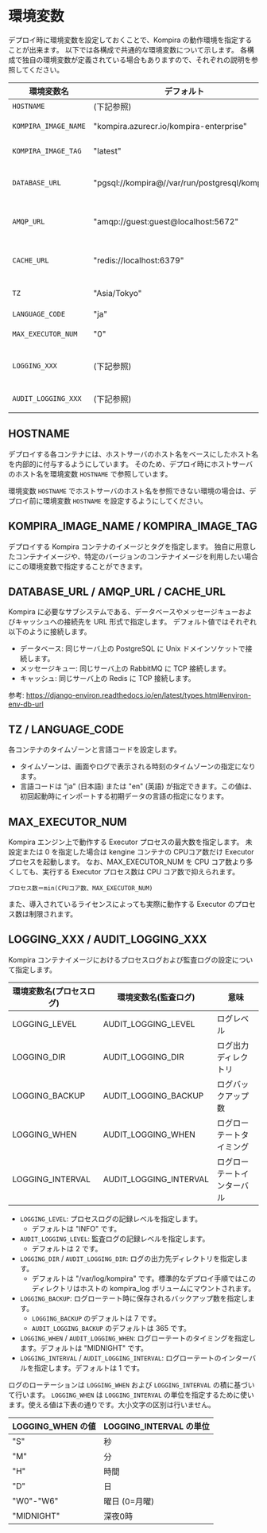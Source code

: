 # 環境変数

デプロイ時に環境変数を設定しておくことで、Kompira の動作環境を指定することが出来ます。
以下では各構成で共通的な環境変数について示します。
各構成で独自の環境変数が定義されている場合もありますので、それぞれの説明を参照してください。

| 環境変数名            | デフォルト                                          | 意味                       |
|-----------------------|-----------------------------------------------------|----------------------------|
| `HOSTNAME`            | (下記参照)                                          | ホスト名                   |
| `KOMPIRA_IMAGE_NAME`  | "kompira.azurecr.io/kompira-enterprise"             | Kompira イメージ           |
| `KOMPIRA_IMAGE_TAG`   | "latest"                                            | Kompira タグ               |
| `DATABASE_URL`        | "pgsql://kompira@//var/run/postgresql/kompira"      | データベースの接続先       |
| `AMQP_URL`            | "amqp://guest:guest@localhost:5672"                 | メッセージキューの接続先   |
| `CACHE_URL`           | "redis://localhost:6379"                            | キャッシュの接続先         |
| `TZ`                  | "Asia/Tokyo"                                        | タイムゾーン               |
| `LANGUAGE_CODE`       | "ja"                                                | 言語設定                   |
| `MAX_EXECUTOR_NUM`    | "0"                                                 | Executor の最大数          |
| `LOGGING_XXX`         | (下記参照)                                          | プロセスログの設定         |
| `AUDIT_LOGGING_XXX`   | (下記参照)                                          | 監査ログの設定             |

## HOSTNAME

デプロイする各コンテナには、ホストサーバのホスト名をベースにしたホスト名を内部的に付与するようにしています。
そのため、デプロイ時にホストサーバのホスト名を環境変数 `HOSTNAME` で参照しています。

環境変数 `HOSTNAME` でホストサーバのホスト名を参照できない環境の場合は、デプロイ前に環境変数 `HOSTNAME` を設定するようにしてください。

## KOMPIRA_IMAGE_NAME / KOMPIRA_IMAGE_TAG

デプロイする Kompira コンテナのイメージとタグを指定します。
独自に用意したコンテナイメージや、特定のバージョンのコンテナイメージを利用したい場合にこの環境変数で指定することができます。

## DATABASE_URL / AMQP_URL / CACHE_URL

Kompira に必要なサブシステムである、データベースやメッセージキューおよびキャッシュへの接続先を URL 形式で指定します。
デフォルト値ではそれぞれ以下のように接続します。

- データベース: 同じサーバ上の PostgreSQL に Unix ドメインソケットで接続します。
- メッセージキュー: 同じサーバ上の RabbitMQ に TCP 接続します。
- キャッシュ: 同じサーバ上の Redis に TCP 接続します。

参考: https://django-environ.readthedocs.io/en/latest/types.html#environ-env-db-url

## TZ / LANGUAGE_CODE

各コンテナのタイムゾーンと言語コードを設定します。

- タイムゾーンは、画面やログで表示される時刻のタイムゾーンの指定になります。
- 言語コードは "ja" (日本語) または "en" (英語) が指定できます。この値は、初回起動時にインポートする初期データの言語の指定になります。

## MAX_EXECUTOR_NUM

Kompira エンジン上で動作する Executor プロセスの最大数を指定します。
未設定または 0 を指定した場合は kengine コンテナの CPUコア数だけ Executor プロセスを起動します。
なお、MAX_EXECUTOR_NUM を CPU コア数より多くしても、実行する Executor プロセス数は CPU コア数で抑えられます。

    プロセス数＝min(CPUコア数、MAX_EXECUTOR_NUM)

また、導入されているライセンスによっても実際に動作する Executor のプロセス数は制限されます。

## LOGGING_XXX / AUDIT_LOGGING_XXX

Kompira コンテナイメージにおけるプロセスログおよび監査ログの設定について指定します。

| 環境変数名(プロセスログ) | 環境変数名(監査ログ)    | 意味                        |
|--------------------------|-------------------------|-----------------------------|
| LOGGING_LEVEL            | AUDIT_LOGGING_LEVEL     | ログレベル                  |
| LOGGING_DIR              | AUDIT_LOGGING_DIR       | ログ出力ディレクトリ        |
| LOGGING_BACKUP           | AUDIT_LOGGING_BACKUP    | ログバックアップ数          |
| LOGGING_WHEN             | AUDIT_LOGGING_WHEN      | ログローテートタイミング    |
| LOGGING_INTERVAL         | AUDIT_LOGGING_INTERVAL  | ログローテートインターバル  |

- `LOGGING_LEVEL`: プロセスログの記録レベルを指定します。
    - デフォルトは "INFO" です。
- `AUDIT_LOGGING_LEVEL`: 監査ログの記録レベルを指定します。
    - デフォルトは 2 です。
- `LOGGING_DIR` / `AUDIT_LOGGING_DIR`: ログの出力先ディレクトリを指定します。
    - デフォルトは "/var/log/kompira" です。標準的なデプロイ手順ではこのディレクトリはホストの kompira_log ボリュームにマウントされます。
- `LOGGING_BACKUP`: ログローテート時に保存されるバックアップ数を指定します。
    - `LOGGING_BACKUP` のデフォルトは 7 です。
    - `AUDIT_LOGGING_BACKUP` のデフォルトは 365 です。
- `LOGGING_WHEN` / `AUDIT_LOGGING_WHEN`: ログローテートのタイミングを指定します。デフォルトは "MIDNIGHT" です。
- `LOGGING_INTERVAL` / `AUDIT_LOGGING_INTERVAL`: ログローテートのインターバルを指定します。デフォルトは 1 です。

ログのローテーションは `LOGGING_WHEN` および `LOGGING_INTERVAL` の積に基づいて行います。
`LOGGING_WHEN` は `LOGGING_INTERVAL` の単位を指定するために使います。使える値は下表の通りです。大小文字の区別は行いません。

| LOGGING_WHEN の値   | LOGGING_INTERVAL の単位   |
|---------------------|---------------------------|
| "S"                 | 秒                        |
| "M"                 | 分                        |
| "H"                 | 時間                      |
| "D"                 | 日                        |
| "W0"-"W6"           | 曜日 (0=月曜)             |
| "MIDNIGHT"          | 深夜0時                   |
